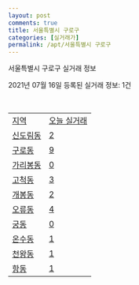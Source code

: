 ```yaml
---
layout: post
comments: true
title: 서울특별시 구로구
categories: [실거래가]
permalink: /apt/서울특별시 구로구
---
```


서울특별시 구로구 실거래 정보

2021년 07월 16일 등록된 실거래 정보: 1건

<script type="text/javascript">
  google.charts.load('current', {'packages':['corechart']});
  google.charts.setOnLoadCallback(drawChart);

  function drawChart() {
    var data = google.visualization.arrayToDataTable([['거래일', '매매', '전월세', '전매'], ['20-07', 213, 369, 0], ['20-08', 268, 585, 0], ['20-09', 226, 494, 0], ['20-10', 245, 510, 0], ['20-11', 481, 595, 0], ['20-12', 385, 515, 0], ['21-01', 337, 628, 0], ['21-02', 205, 555, 0], ['21-03', 267, 572, 0], ['21-04', 202, 413, 0], ['21-05', 281, 426, 0], ['21-06', 304, 342, 0], ['21-07', 28, 129, 0]]);

    var options = {
      title: '최근 1년간 유형별 거래량 추이',
      legend: { position: 'bottom' }
    };

    var chart = new google.visualization.LineChart(document.getElementById('columnchart_material'));
    chart.draw(data, (options));
  }
</script>

<div id="columnchart_material" style="width: 95%; margin-left: -35px"></div>
<br>
<table class="sortable">
  <tr>
    <td><a href="#">지역</a></td>
    <td><a href="#">오늘 실거래</a></td>
  </tr>

  
  <tr class="item">
    <td><a href="서울특별시 구로구 신도림동">신도림동</a></td>
    <td><a href="서울특별시 구로구 신도림동">2</a></td>
  </tr>
    

  <tr class="item">
    <td><a href="서울특별시 구로구 구로동">구로동</a></td>
    <td><a href="서울특별시 구로구 구로동">9</a></td>
  </tr>
    

  <tr class="item">
    <td><a href="서울특별시 구로구 가리봉동">가리봉동</a></td>
    <td><a href="서울특별시 구로구 가리봉동">0</a></td>
  </tr>
    

  <tr class="item">
    <td><a href="서울특별시 구로구 고척동">고척동</a></td>
    <td><a href="서울특별시 구로구 고척동">3</a></td>
  </tr>
    

  <tr class="item">
    <td><a href="서울특별시 구로구 개봉동">개봉동</a></td>
    <td><a href="서울특별시 구로구 개봉동">2</a></td>
  </tr>
    

  <tr class="item">
    <td><a href="서울특별시 구로구 오류동">오류동</a></td>
    <td><a href="서울특별시 구로구 오류동">4</a></td>
  </tr>
    

  <tr class="item">
    <td><a href="서울특별시 구로구 궁동">궁동</a></td>
    <td><a href="서울특별시 구로구 궁동">0</a></td>
  </tr>
    

  <tr class="item">
    <td><a href="서울특별시 구로구 온수동">온수동</a></td>
    <td><a href="서울특별시 구로구 온수동">1</a></td>
  </tr>
    

  <tr class="item">
    <td><a href="서울특별시 구로구 천왕동">천왕동</a></td>
    <td><a href="서울특별시 구로구 천왕동">1</a></td>
  </tr>
    

  <tr class="item">
    <td><a href="서울특별시 구로구 항동">항동</a></td>
    <td><a href="서울특별시 구로구 항동">1</a></td>
  </tr>
    


</table>


    